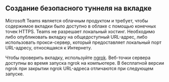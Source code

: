## <a name="establish-a-secure-tunnel-to-your-tab"></a>Создание безопасного туннеля на вкладке

Microsoft Teams является облачным продуктом и требует, чтобы содержимое вкладки было доступно в облаке с помощью конечных точек HTTPS. Teams не разрешает локальный хостинг. Необходимо либо опубликовать вкладку на общедоступный URL-адрес, либо использовать прокси-сервер, который предоставляет локальный порт URL-адресу, относящаяся к Интернету.

Чтобы проверить вкладку, используйте [ngrok](https://ngrok.com/docs). Веб-точки сервера доступны во время запуска ngrok на компьютере. В бесплатной версии ngrok при закрытии ngrok URL-адреса отличаются при следующем запуске.